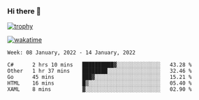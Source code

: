 ### Hi there 👋

[![trophy](https://github-profile-trophy.vercel.app/?username=cxnky&theme=dracula)](https://github.com/ryo-ma/github-profile-trophy)

[![wakatime](https://wakatime.com/badge/user/1c39c599-5497-41b9-a5be-2c4676e7fd23.svg)](https://wakatime.com/@1c39c599-5497-41b9-a5be-2c4676e7fd23)
<!--START_SECTION:waka-->
```text
Week: 08 January, 2022 - 14 January, 2022

C#      2 hrs 10 mins   ██████████▓░░░░░░░░░░░░░░   43.28 % 
Other   1 hr 37 mins    ████████░░░░░░░░░░░░░░░░░   32.46 % 
Go      45 mins         ███▓░░░░░░░░░░░░░░░░░░░░░   15.21 % 
HTML    16 mins         █▒░░░░░░░░░░░░░░░░░░░░░░░   05.40 % 
XAML    8 mins          ▓░░░░░░░░░░░░░░░░░░░░░░░░   02.90 % 
```
<!--END_SECTION:waka-->
